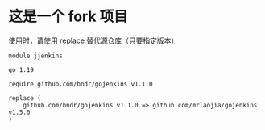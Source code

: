 # 这是一个 fork 项目

使用时，请使用 replace 替代源仓库（只要指定版本）

```shell
module jjenkins

go 1.19

require github.com/bndr/gojenkins v1.1.0

replace (
	github.com/bndr/gojenkins v1.1.0 => github.com/mrlaojia/gojenkins v1.5.0
)
```
